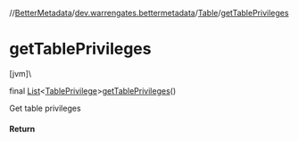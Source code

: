 //[BetterMetadata](../../../index.md)/[dev.warrengates.bettermetadata](../index.md)/[Table](index.md)/[getTablePrivileges](get-table-privileges.md)

# getTablePrivileges

[jvm]\

final [List](https://docs.oracle.com/javase/8/docs/api/java/util/List.html)&lt;[TablePrivilege](../-table-privilege/index.md)&gt;[getTablePrivileges](get-table-privileges.md)()

Get table privileges

#### Return
